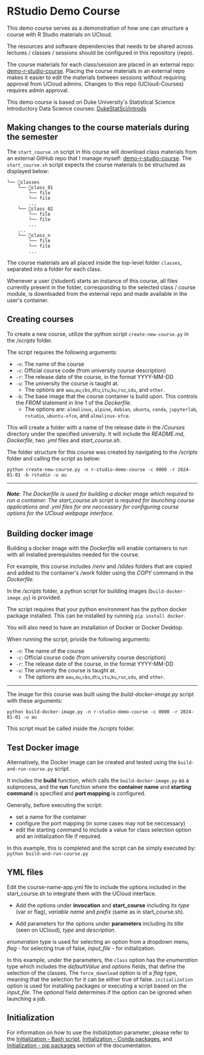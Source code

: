 # RStudio Demo Course

This demo course serves as a demonstration of how one can structure a course with R Studio materials on UCloud. 

The resources and software dependencies that needs to be shared across lectures / classes / sessions should be configured in this repository (repo).

The course materials for each class/session are placed in an external repo: [demo-r-studio-course](https://github.com/jeselginAU/demo-r-studio-course). Placing the course materials in an external repo makes it easier to edit the materials between sessions without requiring approval from UCloud admins. 
Changes to this repo (UCloud-Courses) requires admin approval.  

This demo course is based on Duke University's Statistical Science Introductory Data Science courses: [DukeStatSci/introds](https://github.com/DukeStatSci/introds)

## Making changes to the course materials during the semester
The `start_course.sh` script in this course will download class materials from an external GitHub repo that I manage myself: [demo-r-studio-course](https://github.com/jeselginAU/demo-r-studio-course).
The `start_course.sh` script expects the course materials to be structured as displayed below:

```
└── 📁classes
    └── 📁class_01
        └── file
        └── file
        ...
    └── 📁class_02
        └── file
        └── file
        ...
    ...
    └── 📁class_n
        └── file
        └── file
        ...
```
The course materials are all placed inside the top-level folder `classes`, separated into a folder for each class. 

Whenever a user (/student) starts an instance of this course, all files currently present in the folder, corresponding to the selected class / course module, is downloaded from the external repo and made available in the user's container. 

## Creating courses

To create a new course, utilize the python script `create-new-course.py` in the */scripts* folder. 

The script requires the following arguments:
* `-n`: The name of the course 
* `-c`: Official course code (from university course description)
* `-r`: The release date of the course, in the format YYYY-MM-DD
* `-u`: The university the course is taught at. 
    * The options are  `aau`,`au`,`cbs`,`dtu`,`itu`,`ku`,`ruc`,`sdu`, and `other`. 
* `-b`: The base image that the course container is build upon. This controls the *FROM* statement in line 1 of the *Dockerfile*.
    * The options are: `almalinux`, `alpine`, `debian`, `ubuntu`, `conda`, `jupyterlab`, `rstudio`, `ubuntu-xfce`, and `almalinux-xfce`.

This will create a folder with a name of the release date in the */Courses* directory under the specified university. It will include the *README.md*, *Dockerfile*, two *.yml* files and *start_course.sh*.

The folder structure for this course was created by navigating to the */scripts* folder and calling the script as below:

`python create-new-course.py -n r-studio-demo-course -c 0000 -r 2024-01-01 -b rstudio -u au`

---
###### **Note**: The *Dockerfile* is used for building a docker image which required to run a container. The *start_course.sh* script is required for launching course applications and *.yml* files for are neccessary for configuring course options for the UCloud webpage interface.

## Building docker image

Building a docker image with the *Dockerfile* will enable containers to run with all installed prerequisites needed for the course. 

For example, this course includes */renv* and */slides* folders that are copied and added to the container's */work* folder using the *COPY* command in the *Dockerfile*. 

In the */scripts* folder, a python script for building images (`build-docker-image.py`) is provided. 

The script requires that your python environment has the python docker package installed. This can be installed by running `pip install docker`. 

You will also need to have an installation of Docker or Docker Desktop.

When running the script, privide the following arguments:

* `-n`: The name of the course 
* `-c`: Official course code (from university course description)
* `-r`: The release date of the course, in the format YYYY-MM-DD
* `-u`: The univerity the course is taught at. 
    * The options are  `aau`,`au`,`cbs`,`dtu`,`itu`,`ku`,`ruc`,`sdu`, and `other`. 
---
The image for this course was built using the *build-docker-image.py* script with these arguments:

`python build-docker-image.py -n r-studio-demo-course -c 0000 -r 2024-01-01 -u au`

This script must be called inside the */scripts* folder.

## Test Docker image

Alternatively, the Docker image can be created and tested using the `build-and-run-course.py` script. 

It includes the **build** function, which calls the `build-docker-image.py` as a subprocess, and the **run** function where the **container name** and **starting command** is specified and **port mapping** is configured. 

Generally, before executing the script:
- set a name for the container
- configure the port mapping (in some cases may not be neccessary)
- edit the starting command to include a value for class selection option and an initialization file if required.

In this example, this is completed and the script can be simply executed by:
`python build-and-run-course.py`

## YML files

Edit the course-name-app.yml file to include the options included in the start_course.sh to integrate them with the UCloud interface. 

- Add the options under **invocation** and **start_course** including its *type* (var or flag), *variable name* and *prefix* (same as in start_course.sh).

- Add parameters for the options under **parameters** including its *title* (seen on UCloud), *type* and *description*.

*enumeration* type is used for selecting an option from a dropdown menu, *flag* - for selecting true of false, *input_file* - for initialization.

In this example, under the parameters, the `class` option has the *enumeration* type which includes the *defaultValue* and *options* fields, that define the selection of the classes. The `force_download` option is of a *flag* type, meaning that the selection for it can be either true of false. `initialization` option is used for installing packages or executing a script based on the *input_file*. The *optional* field determines if the option can be ignored when launching a job.

## Initialization

For information on how to use the *Initialization* parameter, please refer to the [Initialization - Bash script](../../hands-on/init-sh.md), [Initialization - Conda packages](../../hands-on/init-conda.md), and [Initialization - pip packages](../../hands-on/init-pip.md) section of the documentation.
